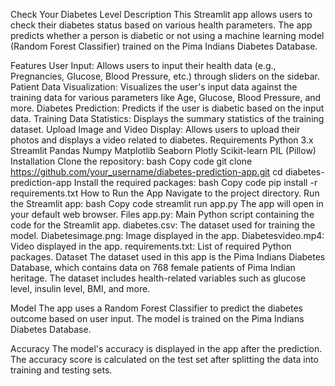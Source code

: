Check Your Diabetes Level
Description
This Streamlit app allows users to check their diabetes status based on various health parameters. The app predicts whether a person is diabetic or not using a machine learning model (Random Forest Classifier) trained on the Pima Indians Diabetes Database.

Features
User Input: Allows users to input their health data (e.g., Pregnancies, Glucose, Blood Pressure, etc.) through sliders on the sidebar.
Patient Data Visualization: Visualizes the user's input data against the training data for various parameters like Age, Glucose, Blood Pressure, and more.
Diabetes Prediction: Predicts if the user is diabetic based on the input data.
Training Data Statistics: Displays the summary statistics of the training dataset.
Upload Image and Video Display: Allows users to upload their photos and displays a video related to diabetes.
Requirements
Python 3.x
Streamlit
Pandas
Numpy
Matplotlib
Seaborn
Plotly
Scikit-learn
PIL (Pillow)
Installation
Clone the repository:
bash
Copy code
git clone https://github.com/your_username/diabetes-prediction-app.git
cd diabetes-prediction-app
Install the required packages:
bash
Copy code
pip install -r requirements.txt
How to Run the App
Navigate to the project directory.
Run the Streamlit app:
bash
Copy code
streamlit run app.py
The app will open in your default web browser.
Files
app.py: Main Python script containing the code for the Streamlit app.
diabetes.csv: The dataset used for training the model.
Diabetesimage.png: Image displayed in the app.
Diabetesvideo.mp4: Video displayed in the app.
requirements.txt: List of required Python packages.
Dataset
The dataset used in this app is the Pima Indians Diabetes Database, which contains data on 768 female patients of Pima Indian heritage. The dataset includes health-related variables such as glucose level, insulin level, BMI, and more.

Model
The app uses a Random Forest Classifier to predict the diabetes outcome based on user input. The model is trained on the Pima Indians Diabetes Database.

Accuracy
The model's accuracy is displayed in the app after the prediction. The accuracy score is calculated on the test set after splitting the data into training and testing sets.
